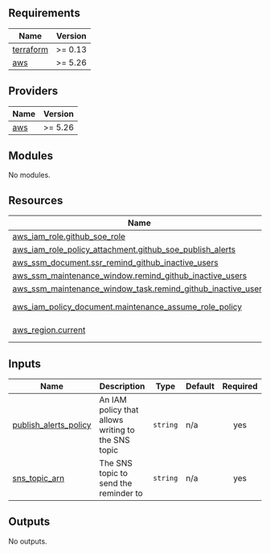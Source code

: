 <!-- BEGIN_TF_DOCS -->
## Requirements

| Name | Version |
|------|---------|
| <a name="requirement_terraform"></a> [terraform](#requirement\_terraform) | >= 0.13 |
| <a name="requirement_aws"></a> [aws](#requirement\_aws) | >= 5.26 |

## Providers

| Name | Version |
|------|---------|
| <a name="provider_aws"></a> [aws](#provider\_aws) | >= 5.26 |

## Modules

No modules.

## Resources

| Name | Type |
|------|------|
| [aws_iam_role.github_soe_role](https://registry.terraform.io/providers/hashicorp/aws/latest/docs/resources/iam_role) | resource |
| [aws_iam_role_policy_attachment.github_soe_publish_alerts](https://registry.terraform.io/providers/hashicorp/aws/latest/docs/resources/iam_role_policy_attachment) | resource |
| [aws_ssm_document.ssr_remind_github_inactive_users](https://registry.terraform.io/providers/hashicorp/aws/latest/docs/resources/ssm_document) | resource |
| [aws_ssm_maintenance_window.remind_github_inactive_users](https://registry.terraform.io/providers/hashicorp/aws/latest/docs/resources/ssm_maintenance_window) | resource |
| [aws_ssm_maintenance_window_task.remind_github_inactive_users](https://registry.terraform.io/providers/hashicorp/aws/latest/docs/resources/ssm_maintenance_window_task) | resource |
| [aws_iam_policy_document.maintenance_assume_role_policy](https://registry.terraform.io/providers/hashicorp/aws/latest/docs/data-sources/iam_policy_document) | data source |
| [aws_region.current](https://registry.terraform.io/providers/hashicorp/aws/latest/docs/data-sources/region) | data source |

## Inputs

| Name | Description | Type | Default | Required |
|------|-------------|------|---------|:--------:|
| <a name="input_publish_alerts_policy"></a> [publish\_alerts\_policy](#input\_publish\_alerts\_policy) | An IAM policy that allows writing to the SNS topic | `string` | n/a | yes |
| <a name="input_sns_topic_arn"></a> [sns\_topic\_arn](#input\_sns\_topic\_arn) | The SNS topic to send the reminder to | `string` | n/a | yes |

## Outputs

No outputs.
<!-- END_TF_DOCS -->